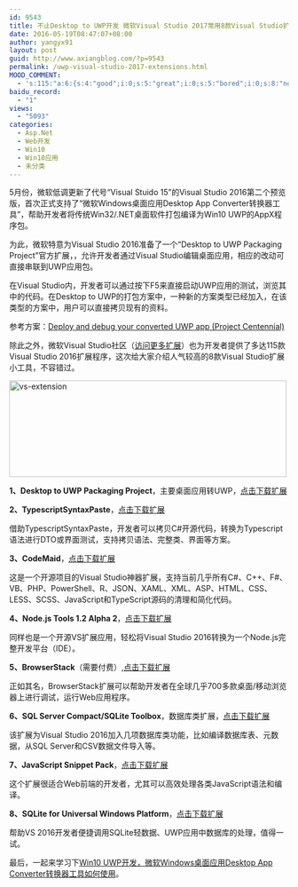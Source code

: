 ```yaml
---
id: 9543
title: 不止Desktop to UWP开发 微软Visual Studio 2017常用8款Visual Studio扩展推荐
date: 2016-05-19T08:47:07+08:00
author: yangyx91
layout: post
guid: http://www.axiangblog.com/?p=9543
permalink: /uwp-visual-studio-2017-extensions.html
MOOD_COMMENT:
  - 's:115:"a:6:{s:4:"good";i:0;s:5:"great";i:0;s:5:"bored";i:0;s:8:"nonsense";i:0;s:13:"notunderstand";i:0;s:7:"passing";i:0;}";'
baidu_record:
  - "1"
views:
  - "5093"
categories:
  - Asp.Net
  - Web开发
  - Win10
  - Win10应用
  - 未分类
---
```

5月份，微软低调更新了代号“Visual Stuido 15”的Visual Studio 2016第二个预览版，首次正式支持了“微软Windows桌面应用Desktop App Converter转换器工具”，帮助开发者将传统Win32/.NET桌面软件打包编译为Win10 UWP的AppX程序包。

为此，微软特意为Visual Studio 2016准备了一个“Desktop to UWP Packaging Project”官方扩展，，允许开发者通过Visual Studio编辑桌面应用，相应的改动可直接串联到UWP应用包。

在Visual Studio内，开发者可以通过按下F5来直接启动UWP应用的测试，浏览其中的代码。在Desktop to UWP的打包方案中，一种新的方案类型已经加入，在该类型的方案中，用户可以直接拷贝现有的资料。

参考方案：<a href="https://msdn.microsoft.com/windows/uwp/porting/desktop-to-uwp-deploy-and-debug" target="_blank"  rel="nofollow" >Deploy and debug your converted UWP app (Project Centennial)</a>

除此之外，微软Visual Studio社区（<a href="https://visualstudiogallery.msdn.microsoft.com/site/search?f[0].Type=RootCategory&f[0].Value=tools&f[1].Type=VisualStudioVersion&f[1].Value=15.0&f[1].Text=Visual%20Studio%2015" target="_blank"  rel="nofollow" >访问更多扩展</a>）也为开发者提供了多达115款Visual Studio 2016扩展程序，这次给大家介绍人气较高的8款Visual Studio扩展小工具，不容错过。

<a href="http://www.axiangblog.com/uwp-visual-studio-2016-extensions.html/vs-extension" rel="attachment wp-att-9544" target="_blank"  rel="nofollow" ><img loading="lazy" class="aligncenter size-full wp-image-9544" src="http://www.axiangblog.com/wp-content/uploads/2016/05/vs-extension.jpg" alt="vs-extension" width="500" height="174" /></a>

**1、Desktop to UWP Packaging Project**，主要桌面应用转UWP，<a href="https://visualstudiogallery.msdn.microsoft.com/c71521f1-3c73-49e8-b1a4-70e958f179ba" target="_blank"  rel="nofollow" >点击下载扩展</a>

**2、TypescriptSyntaxPaste**，<a href="https://visualstudiogallery.msdn.microsoft.com/eb0887f8-3ac1-434a-b50b-f0112f1572f7" target="_blank"  rel="nofollow" >点击下载扩展</a>

借助TypescriptSyntaxPaste，开发者可以拷贝C#开源代码，转换为Typescript语法进行DTO或界面测试，支持拷贝语法、完整类、界面等方案。

**3、CodeMaid**，<a href="https://visualstudiogallery.msdn.microsoft.com/76293c4d-8c16-4f4a-aee6-21f83a571496" target="_blank"  rel="nofollow" >点击下载扩展</a>

这是一个开源项目的Visual Studio神器扩展，支持当前几乎所有C#、C++、F#、VB、PHP、PowerShell、R、JSON、XAML、XML、ASP、HTML、CSS、LESS、SCSS、JavaScript和TypeScript源码的清理和简化代码。

**4、Node.js Tools 1.2 Alpha 2**，<a href="https://visualstudiogallery.msdn.microsoft.com/3204ff4c-b543-44bb-a3ea-b84b53a5ab60" target="_blank"  rel="nofollow" >点击下载扩展</a>

同样也是一个开源VS扩展应用，轻松将Visual Studio 2016转换为一个Node.js完整开发平台（IDE）。

**5、BrowserStack**（需要付费）,<a href="https://visualstudiogallery.msdn.microsoft.com/2dfa32b1-3c47-439d-b1c5-9e28be18b81c" target="_blank"  rel="nofollow" >点击下载扩展</a>

正如其名，BrowserStack扩展可以帮助开发者在全球几乎700多款桌面/移动浏览器上进行调试，运行Web应用程序。

**6、SQL Server Compact/SQLite Toolbox**，数据库类扩展，<a href="https://visualstudiogallery.msdn.microsoft.com/0e313dfd-be80-4afb-b5e9-6e74d369f7a1?SRC=Featured" target="_blank"  rel="nofollow" >点击下载扩展</a>

该扩展为Visual Studio 2016加入几项数据库类功能，比如编译数据库表、元数据，从SQL Server和CSV数据文件导入等。

**7、JavaScript Snippet Pack**，<a href="https://visualstudiogallery.msdn.microsoft.com/423eb4a3-215f-4a8f-9287-1512618ffda3" target="_blank"  rel="nofollow" >点击下载扩展</a>

这个扩展很适合Web前端的开发者，尤其可以高效处理各类JavaScript语法和编译。

**8、SQLite for Universal Windows Platform**，<a href="https://visualstudiogallery.msdn.microsoft.com/4913e7d5-96c9-4dde-a1a1-69820d615936" target="_blank"  rel="nofollow" >点击下载扩展</a>

帮助VS 2016开发者便捷调用SQLite轻数据、UWP应用中数据库的处理，值得一试。

最后，一起来学习下<a href="http://www.axiangblog.com/win10-uwp-desktop-app-converter.html" target="_blank"  rel="nofollow" >Win10 UWP开发，微软Windows桌面应用Desktop App Converter转换器工具如何使用</a>。